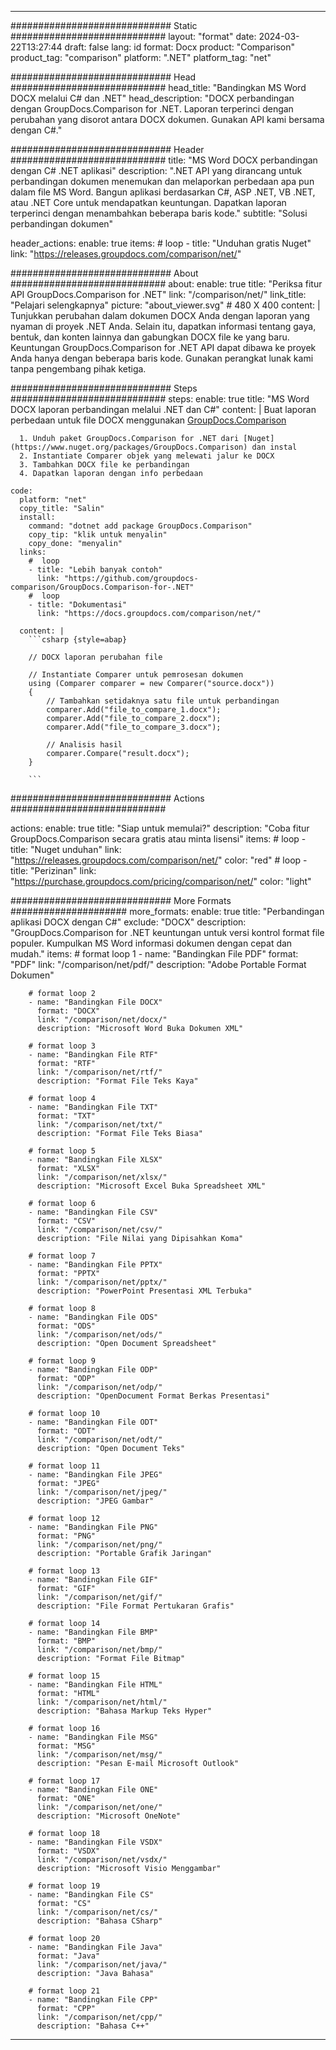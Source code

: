 
---
############################# Static ############################
layout: "format"
date:  2024-03-22T13:27:44
draft: false
lang: id
format: Docx
product: "Comparison"
product_tag: "comparison"
platform: ".NET"
platform_tag: "net"

############################# Head ############################
head_title: "Bandingkan MS Word DOCX melalui C# dan .NET"
head_description: "DOCX perbandingan dengan GroupDocs.Comparison for .NET. Laporan terperinci dengan perubahan yang disorot antara DOCX dokumen. Gunakan API kami bersama dengan C#."

############################# Header ############################
title: "MS Word DOCX perbandingan dengan C# .NET aplikasi" 
description: ".NET API yang dirancang untuk perbandingan dokumen menemukan dan melaporkan perbedaan apa pun dalam file MS Word. Bangun aplikasi berdasarkan C#, ASP .NET, VB .NET, atau .NET Core untuk mendapatkan keuntungan. Dapatkan laporan terperinci dengan menambahkan beberapa baris kode."
subtitle: "Solusi perbandingan dokumen" 

header_actions:
  enable: true
  items:
    #  loop
    - title: "Unduhan gratis Nuget"
      link: "https://releases.groupdocs.com/comparison/net/"
      
############################# About ############################
about:
    enable: true
    title: "Periksa fitur API GroupDocs.Comparison for .NET"
    link: "/comparison/net/"
    link_title: "Pelajari selengkapnya"
    picture: "about_viewer.svg" # 480 X 400
    content: |
       Tunjukkan perubahan dalam dokumen DOCX Anda dengan laporan yang nyaman di proyek .NET Anda. Selain itu, dapatkan informasi tentang gaya, bentuk, dan konten lainnya dan gabungkan DOCX file ke yang baru. Keuntungan GroupDocs.Comparison for .NET API dapat dibawa ke proyek Anda hanya dengan beberapa baris kode. Gunakan perangkat lunak kami tanpa pengembang pihak ketiga.

############################# Steps ############################
steps:
    enable: true
    title: "MS Word DOCX laporan perbandingan melalui .NET dan C#"
    content: |
      Buat laporan perbedaan untuk file DOCX menggunakan [GroupDocs.Comparison](https://products.groupdocs.com/comparison/net/)
      
      1. Unduh paket GroupDocs.Comparison for .NET dari [Nuget](https://www.nuget.org/packages/GroupDocs.Comparison) dan instal
      2. Instantiate Comparer objek yang melewati jalur ke DOCX
      3. Tambahkan DOCX file ke perbandingan
      4. Dapatkan laporan dengan info perbedaan
   
    code:
      platform: "net"
      copy_title: "Salin"
      install:
        command: "dotnet add package GroupDocs.Comparison"
        copy_tip: "klik untuk menyalin"
        copy_done: "menyalin"
      links:
        #  loop
        - title: "Lebih banyak contoh"
          link: "https://github.com/groupdocs-comparison/GroupDocs.Comparison-for-.NET"
        #  loop
        - title: "Dokumentasi"
          link: "https://docs.groupdocs.com/comparison/net/"
          
      content: |
        ```csharp {style=abap}

        // DOCX laporan perubahan file

        // Instantiate Comparer untuk pemrosesan dokumen
        using (Comparer comparer = new Comparer("source.docx"))
        {
            // Tambahkan setidaknya satu file untuk perbandingan
        	comparer.Add("file_to_compare_1.docx");
            comparer.Add("file_to_compare_2.docx");
            comparer.Add("file_to_compare_3.docx");

            // Analisis hasil
            comparer.Compare("result.docx"); 
        }
        
        ```            

############################# Actions ############################

actions:
  enable: true
  title: "Siap untuk memulai?"
  description: "Coba fitur GroupDocs.Comparison secara gratis atau minta lisensi"
  items:
    #  loop
    - title: "Nuget unduhan"
      link: "https://releases.groupdocs.com/comparison/net/"
      color: "red"
        #  loop
    - title: "Perizinan"
      link: "https://purchase.groupdocs.com/pricing/comparison/net/"
      color: "light"


############################# More Formats #####################
more_formats:
    enable: true
    title: "Perbandingan aplikasi DOCX dengan C#"
    exclude: "DOCX"
    description: "GroupDocs.Comparison for .NET keuntungan untuk versi kontrol format file populer. Kumpulkan MS Word informasi dokumen dengan cepat dan mudah."
    items: 
        # format loop 1
        - name: "Bandingkan File PDF"
          format: "PDF"
          link: "/comparison/net/pdf/"
          description: "Adobe Portable Format Dokumen"

        # format loop 2
        - name: "Bandingkan File DOCX"
          format: "DOCX"
          link: "/comparison/net/docx/"
          description: "Microsoft Word Buka Dokumen XML"

        # format loop 3
        - name: "Bandingkan File RTF"
          format: "RTF"
          link: "/comparison/net/rtf/"
          description: "Format File Teks Kaya"

        # format loop 4
        - name: "Bandingkan File TXT"
          format: "TXT"
          link: "/comparison/net/txt/"
          description: "Format File Teks Biasa"

        # format loop 5
        - name: "Bandingkan File XLSX"
          format: "XLSX"
          link: "/comparison/net/xlsx/"
          description: "Microsoft Excel Buka Spreadsheet XML"

        # format loop 6
        - name: "Bandingkan File CSV"
          format: "CSV"
          link: "/comparison/net/csv/"
          description: "File Nilai yang Dipisahkan Koma"

        # format loop 7
        - name: "Bandingkan File PPTX"
          format: "PPTX"
          link: "/comparison/net/pptx/"
          description: "PowerPoint Presentasi XML Terbuka"

        # format loop 8
        - name: "Bandingkan File ODS"
          format: "ODS"
          link: "/comparison/net/ods/"
          description: "Open Document Spreadsheet"

        # format loop 9
        - name: "Bandingkan File ODP"
          format: "ODP"
          link: "/comparison/net/odp/"
          description: "OpenDocument Format Berkas Presentasi"

        # format loop 10
        - name: "Bandingkan File ODT"
          format: "ODT"
          link: "/comparison/net/odt/"
          description: "Open Document Teks"

        # format loop 11
        - name: "Bandingkan File JPEG"
          format: "JPEG"
          link: "/comparison/net/jpeg/"
          description: "JPEG Gambar"

        # format loop 12
        - name: "Bandingkan File PNG"
          format: "PNG"
          link: "/comparison/net/png/"
          description: "Portable Grafik Jaringan"

        # format loop 13
        - name: "Bandingkan File GIF"
          format: "GIF"
          link: "/comparison/net/gif/"
          description: "File Format Pertukaran Grafis"

        # format loop 14
        - name: "Bandingkan File BMP"
          format: "BMP"
          link: "/comparison/net/bmp/"
          description: "Format File Bitmap"

        # format loop 15
        - name: "Bandingkan File HTML"
          format: "HTML"
          link: "/comparison/net/html/"
          description: "Bahasa Markup Teks Hyper"

        # format loop 16
        - name: "Bandingkan File MSG"
          format: "MSG"
          link: "/comparison/net/msg/"
          description: "Pesan E-mail Microsoft Outlook"

        # format loop 17
        - name: "Bandingkan File ONE"
          format: "ONE"
          link: "/comparison/net/one/"
          description: "Microsoft OneNote"

        # format loop 18
        - name: "Bandingkan File VSDX"
          format: "VSDX"
          link: "/comparison/net/vsdx/"
          description: "Microsoft Visio Menggambar"

        # format loop 19
        - name: "Bandingkan File CS"
          format: "CS"
          link: "/comparison/net/cs/"
          description: "Bahasa CSharp"

        # format loop 20
        - name: "Bandingkan File Java"
          format: "Java"
          link: "/comparison/net/java/"
          description: "Java Bahasa"
          
        # format loop 21
        - name: "Bandingkan File CPP"
          format: "CPP"
          link: "/comparison/net/cpp/"
          description: "Bahasa C++"
---